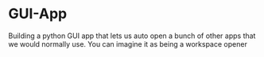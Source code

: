 # GUI-App

Building a python GUI app that lets us auto open a bunch of other apps that we would normally use. 
You can imagine it as being a workspace opener

